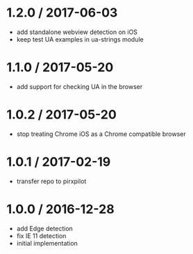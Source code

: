 
1.2.0 / 2017-06-03
==================

 * add standalone webview detection on iOS
 * keep test UA examples in ua-strings module

1.1.0 / 2017-05-20
==================

 * add support for checking UA in the browser

1.0.2 / 2017-05-20
==================

 * stop treating Chrome iOS as a Chrome compatible browser

1.0.1 / 2017-02-19
==================

 * transfer repo to pirxpilot

1.0.0 / 2016-12-28
==================

 * add Edge detection
 * fix IE 11 detection
 * initial implementation
